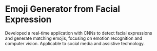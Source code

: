 # Emoji Generator from Facial Expression
Developed a real-time application with CNNs to detect facial expressions and generate matching emojis, focusing on emotion recognition and computer vision. Applicable to social media and assistive technology.
